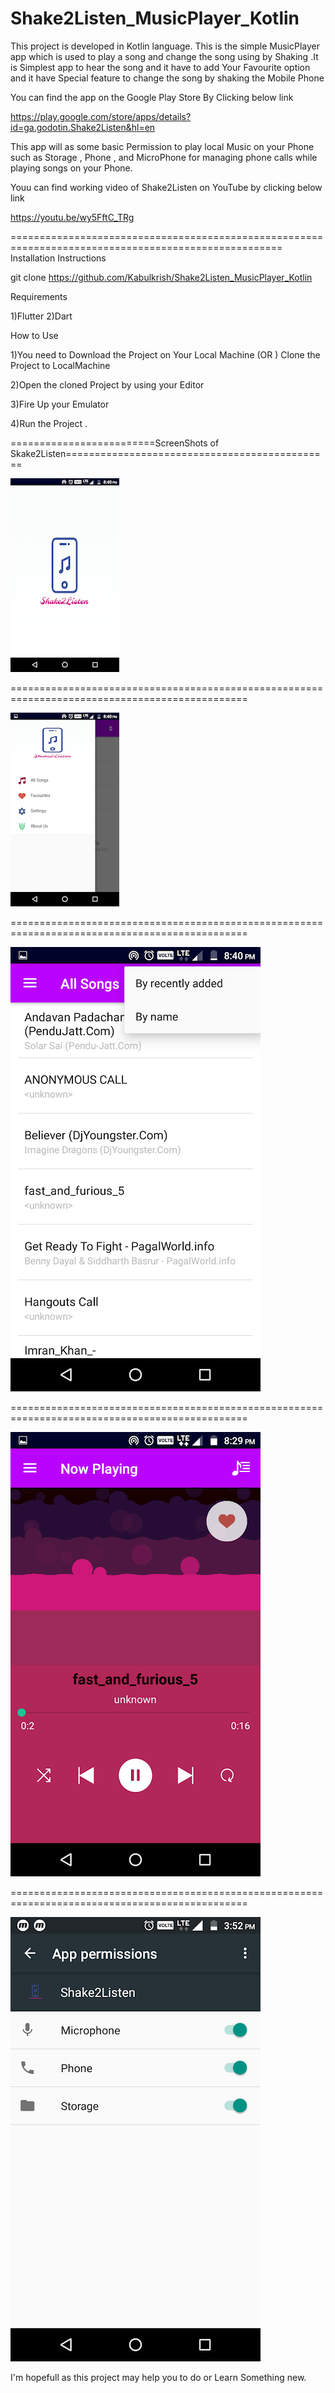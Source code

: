 # Shake2Listen_MusicPlayer_Kotlin
 This project is developed in Kotlin language. 
This is the simple MusicPlayer app which is used to play a song and change the song using by Shaking .It is Simplest app to hear the song and it have to add Your Favourite option and it have Special feature to change the song by shaking the Mobile Phone

You can find the app on the Google Play Store By Clicking below link

https://play.google.com/store/apps/details?id=ga.godotin.Shake2Listen&hl=en


This app will as some basic Permission to play local Music on your Phone such as Storage , Phone , and MicroPhone for managing phone calls while playing songs on your Phone.


Youu can find working video of Shake2Listen on YouTube by clicking below link

https://youtu.be/wy5FftC_TRg


===================================================================================================== Installation Instructions

git clone https://github.com/Kabulkrish/Shake2Listen_MusicPlayer_Kotlin


Requirements

1)Flutter 2)Dart

How to Use

1)You need to Download the Project on Your Local Machine (OR ) Clone the Project to LocalMachine

2)Open the cloned Project by using your Editor 

3)Fire Up your Emulator 

4)Run the Project .

=========================ScreenShots of Skake2Listen==============================================

![alt text](https://github.com/Kabulkrish/Shake2Listen_MusicPlayer_Kotlin/blob/master/Screenshots/1.webp)


===============================================================================================




![alt text](https://github.com/Kabulkrish/Shake2Listen_MusicPlayer_Kotlin/blob/master/Screenshots/2.webp)


===============================================================================================




![alt text](https://github.com/Kabulkrish/Shake2Listen_MusicPlayer_Kotlin/blob/master/Screenshots/3.webp)



===============================================================================================




![alt text](https://github.com/Kabulkrish/Shake2Listen_MusicPlayer_Kotlin/blob/master/Screenshots/4.webp)


===============================================================================================



![alt text](https://github.com/Kabulkrish/Shake2Listen_MusicPlayer_Kotlin/blob/master/Screenshots/5.webp)






I'm hopefull as this project may help you to do or Learn Something new.



